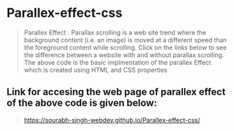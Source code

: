 # Parallex-effect-css
> Parallex Effect : Parallax scrolling is a web site trend where the background content (i.e. an image) is moved at a different speed than the foreground content while scrolling. Click on the links below to see the difference between a website with and without parallax scrolling.
> The above code is the basic implmentation of the parallex Effect which is created using HTML and CSS properties

## Link for accesing the web page of parallex effect of the above code is given below: 
> https://sourabh-singh-webdev.github.io/Parallex-effect-css/
